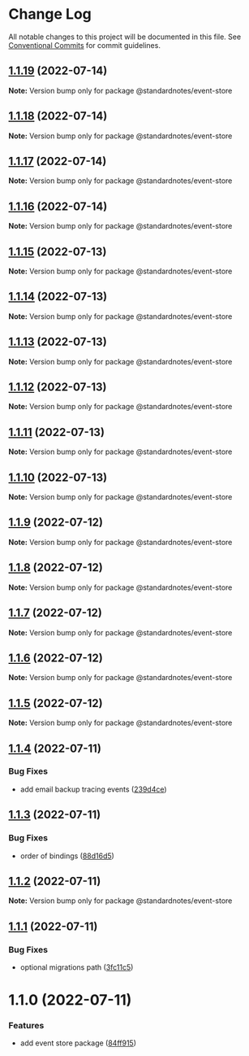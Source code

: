 # Change Log

All notable changes to this project will be documented in this file.
See [Conventional Commits](https://conventionalcommits.org) for commit guidelines.

## [1.1.19](https://github.com/standardnotes/server/compare/@standardnotes/event-store@1.1.18...@standardnotes/event-store@1.1.19) (2022-07-14)

**Note:** Version bump only for package @standardnotes/event-store

## [1.1.18](https://github.com/standardnotes/server/compare/@standardnotes/event-store@1.1.17...@standardnotes/event-store@1.1.18) (2022-07-14)

**Note:** Version bump only for package @standardnotes/event-store

## [1.1.17](https://github.com/standardnotes/server/compare/@standardnotes/event-store@1.1.16...@standardnotes/event-store@1.1.17) (2022-07-14)

**Note:** Version bump only for package @standardnotes/event-store

## [1.1.16](https://github.com/standardnotes/server/compare/@standardnotes/event-store@1.1.15...@standardnotes/event-store@1.1.16) (2022-07-14)

**Note:** Version bump only for package @standardnotes/event-store

## [1.1.15](https://github.com/standardnotes/server/compare/@standardnotes/event-store@1.1.14...@standardnotes/event-store@1.1.15) (2022-07-13)

**Note:** Version bump only for package @standardnotes/event-store

## [1.1.14](https://github.com/standardnotes/server/compare/@standardnotes/event-store@1.1.13...@standardnotes/event-store@1.1.14) (2022-07-13)

**Note:** Version bump only for package @standardnotes/event-store

## [1.1.13](https://github.com/standardnotes/server/compare/@standardnotes/event-store@1.1.12...@standardnotes/event-store@1.1.13) (2022-07-13)

**Note:** Version bump only for package @standardnotes/event-store

## [1.1.12](https://github.com/standardnotes/server/compare/@standardnotes/event-store@1.1.11...@standardnotes/event-store@1.1.12) (2022-07-13)

**Note:** Version bump only for package @standardnotes/event-store

## [1.1.11](https://github.com/standardnotes/server/compare/@standardnotes/event-store@1.1.10...@standardnotes/event-store@1.1.11) (2022-07-13)

**Note:** Version bump only for package @standardnotes/event-store

## [1.1.10](https://github.com/standardnotes/server/compare/@standardnotes/event-store@1.1.9...@standardnotes/event-store@1.1.10) (2022-07-13)

**Note:** Version bump only for package @standardnotes/event-store

## [1.1.9](https://github.com/standardnotes/server/compare/@standardnotes/event-store@1.1.8...@standardnotes/event-store@1.1.9) (2022-07-12)

**Note:** Version bump only for package @standardnotes/event-store

## [1.1.8](https://github.com/standardnotes/server/compare/@standardnotes/event-store@1.1.7...@standardnotes/event-store@1.1.8) (2022-07-12)

**Note:** Version bump only for package @standardnotes/event-store

## [1.1.7](https://github.com/standardnotes/server/compare/@standardnotes/event-store@1.1.6...@standardnotes/event-store@1.1.7) (2022-07-12)

**Note:** Version bump only for package @standardnotes/event-store

## [1.1.6](https://github.com/standardnotes/server/compare/@standardnotes/event-store@1.1.5...@standardnotes/event-store@1.1.6) (2022-07-12)

**Note:** Version bump only for package @standardnotes/event-store

## [1.1.5](https://github.com/standardnotes/server/compare/@standardnotes/event-store@1.1.4...@standardnotes/event-store@1.1.5) (2022-07-12)

**Note:** Version bump only for package @standardnotes/event-store

## [1.1.4](https://github.com/standardnotes/server/compare/@standardnotes/event-store@1.1.3...@standardnotes/event-store@1.1.4) (2022-07-11)

### Bug Fixes

* add email backup tracing events ([239d4ce](https://github.com/standardnotes/server/commit/239d4ce4eca6a0c5dc0e1346829572a7240569cc))

## [1.1.3](https://github.com/standardnotes/server/compare/@standardnotes/event-store@1.1.2...@standardnotes/event-store@1.1.3) (2022-07-11)

### Bug Fixes

* order of bindings ([88d16d5](https://github.com/standardnotes/server/commit/88d16d53925761abed2cb8dc4c7aa5b4b5009357))

## [1.1.2](https://github.com/standardnotes/server/compare/@standardnotes/event-store@1.1.1...@standardnotes/event-store@1.1.2) (2022-07-11)

**Note:** Version bump only for package @standardnotes/event-store

## [1.1.1](https://github.com/standardnotes/server/compare/@standardnotes/event-store@1.1.0...@standardnotes/event-store@1.1.1) (2022-07-11)

### Bug Fixes

* optional migrations path ([3fc11c5](https://github.com/standardnotes/server/commit/3fc11c538111348723a92f838297ebd821566eb4))

# 1.1.0 (2022-07-11)

### Features

* add event store package ([84ff915](https://github.com/standardnotes/server/commit/84ff915a565e8e64410c4bf97a30d359649825c7))
